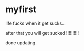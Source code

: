 # myfirst


life fucks when it get sucks...





after that you will get sucked !!!!!!!!!!

done updating.
